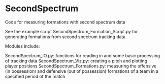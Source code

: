 # SecondSpectrum
Code for measuring formations with second spectrum data

See the example script SecondSpectrum_Formation_Script.py for generating formations from second spectrum tracking data.

Modules include:

SecondSpectrum_IO.py: functions for reading in and some basic processing of tracking data
SecondSpectrum_Viz.py: creating a pitch and plotting player positions
SecondSpectrum_Formations.py: measuring the offensive (in possession) and defensive (out of possession) formations of a team in a specified period of the match
